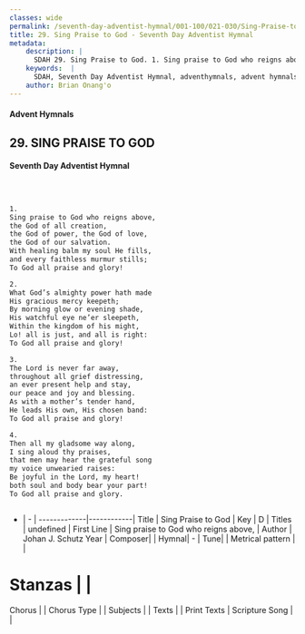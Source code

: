 ```yaml
---
classes: wide
permalink: /seventh-day-adventist-hymnal/001-100/021-030/Sing-Praise-to-God/
title: 29. Sing Praise to God - Seventh Day Adventist Hymnal
metadata:
    description: |
      SDAH 29. Sing Praise to God. 1. Sing praise to God who reigns above, the God of all creation, the God of power, the God of love, the God of our salvation. With healing balm my soul He fills, and every faithless murmur stills; To God all praise and glory!
    keywords:  |
      SDAH, Seventh Day Adventist Hymnal, adventhymnals, advent hymnals, Sing Praise to God, Sing praise to God who reigns above, 
    author: Brian Onang'o
---
```


#### Advent Hymnals
## 29. SING PRAISE TO GOD
#### Seventh Day Adventist Hymnal

```txt



1.
Sing praise to God who reigns above,
the God of all creation,
the God of power, the God of love,
the God of our salvation.
With healing balm my soul He fills,
and every faithless murmur stills;
To God all praise and glory!

2.
What God’s almighty power hath made
His gracious mercy keepeth;
By morning glow or evening shade,
His watchful eye ne’er sleepeth,
Within the kingdom of his might,
Lo! all is just, and all is right:
To God all praise and glory!

3.
The Lord is never far away,
throughout all grief distressing,
an ever present help and stay,
our peace and joy and blessing.
As with a mother’s tender hand,
He leads His own, His chosen band:
To God all praise and glory!

4.
Then all my gladsome way along,
I sing aloud thy praises,
that men may hear the grateful song
my voice unwearied raises:
Be joyful in the Lord, my heart!
both soul and body bear your part!
To God all praise and glory.



```

- |   -  |
-------------|------------|
Title | Sing Praise to God |
Key | D |
Titles | undefined |
First Line | Sing praise to God who reigns above, |
Author | Johan J. Schutz
Year | 
Composer|  |
Hymnal|  - |
Tune|  |
Metrical pattern | |
# Stanzas |  |
Chorus |  |
Chorus Type |  |
Subjects |  |
Texts |  |
Print Texts | 
Scripture Song |  |
  

